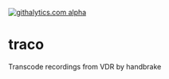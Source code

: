 [![githalytics.com alpha](https://cruel-carlota.pagodabox.com/1a251bb7bacab9481a14e41b70ca8d9e "githalytics.com")](http://githalytics.com/kakadoo/traco)

traco
=====

Transcode recordings from VDR by handbrake
